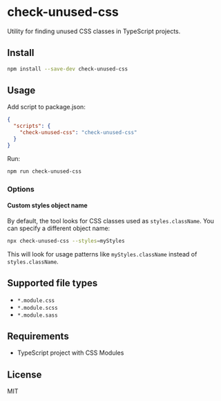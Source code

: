 # check-unused-css

Utility for finding unused CSS classes in TypeScript projects.

## Install

```bash
npm install --save-dev check-unused-css
```

## Usage

Add script to package.json:

```json
{
  "scripts": {
    "check-unused-css": "check-unused-css"
  }
}
```

Run:

```bash
npm run check-unused-css
```

### Options

#### Custom styles object name

By default, the tool looks for CSS classes used as `styles.className`. You can specify a different object name:

```bash
npx check-unused-css --styles=myStyles
```

This will look for usage patterns like `myStyles.className` instead of `styles.className`.

## Supported file types

- `*.module.css`
- `*.module.scss` 
- `*.module.sass`

## Requirements
* TypeScript project with CSS Modules

## License

MIT
